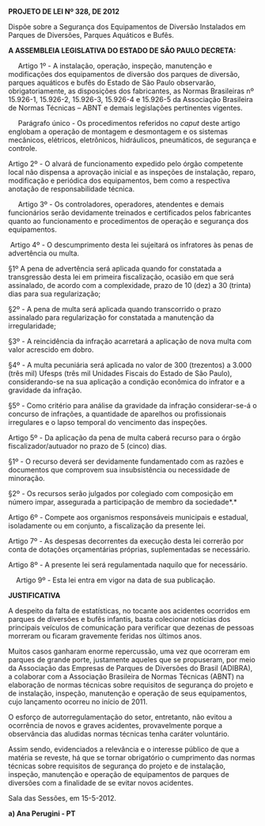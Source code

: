   

**PROJETO DE LEI Nº 328, DE 2012**

  

Dispõe sobre a Segurança dos Equipamentos de Diversão Instalados em
Parques de Diversões, Parques Aquáticos e Bufês.

  

  

**A ASSEMBLEIA LEGISLATIVA DO ESTADO DE SÃO PAULO DECRETA:**

  

  
  

     Artigo 1º - A instalação, operação, inspeção, manutenção e
modificações dos equipamentos de diversão dos parques de diversão,
parques aquáticos e bufês do Estado de São Paulo observarão,
obrigatoriamente, as disposições dos fabricantes, as Normas Brasileiras
nº 15.926-1, 15.926-2, 15.926-3, 15.926-4 e 15.926-5 da Associação
Brasileira de Normas Técnicas – ABNT e demais legislações pertinentes
vigentes.

     Parágrafo único - Os procedimentos referidos no *caput* deste
artigo englobam a operação de montagem e desmontagem e os sistemas
mecânicos, elétricos, eletrônicos, hidráulicos, pneumáticos, de
segurança e controle.

Artigo 2º - O alvará de funcionamento expedido pelo órgão competente
local não dispensa a aprovação inicial e as inspeções de instalação,
reparo, modificação e periódica dos equipamentos, bem como a respectiva
anotação de responsabilidade técnica.

     Artigo 3º - Os controladores, operadores, atendentes e demais
funcionários serão devidamente treinados e certificados pelos
fabricantes quanto ao funcionamento e procedimentos de operação e
segurança dos equipamentos.

 Artigo 4º - O descumprimento desta lei sujeitará os infratores às penas
de advertência ou multa.

§1º A pena de advertência será aplicada quando for constatada a
transgressão desta lei em primeira fiscalização, ocasião em que será
assinalado, de acordo com a complexidade, prazo de 10 (dez) a 30
(trinta) dias para sua regularização;

§2º - A pena de multa será aplicada quando transcorrido o prazo
assinalado para regularização for constatada a manutenção da
irregularidade;

§3º - A reincidência da infração acarretará a aplicação de nova multa
com valor acrescido em dobro.

§4º - A multa pecuniária será aplicada no valor de 300 (trezentos) a
3.000 (três mil) Ufesps (três mil Unidades Fiscais do Estado de São
Paulo), considerando-se na sua aplicação a condição econômica do
infrator e a gravidade da infração.

§5º - Como critério para análise da gravidade da infração
considerar-se-á o concurso de infrações, a quantidade de aparelhos ou
profissionais irregulares e o lapso temporal do vencimento das
inspeções.

Artigo 5º - Da aplicação da pena de multa caberá recurso para o órgão
fiscalizador/autuador no prazo de 5 (cinco) dias.

§1º - O recurso deverá ser devidamente fundamentado com as razões e
documentos que comprovem sua insubsistência ou necessidade de minoração.

§2º - Os recursos serão julgados por colegiado com composição em número
impar, assegurada a participação de membro da sociedade*.*

Artigo 6º - Compete aos organismos responsáveis municipais e estadual,
isoladamente ou em conjunto, a fiscalização da presente lei.

Artigo 7º - As despesas decorrentes da execução desta lei correrão por
conta de dotações orçamentárias próprias, suplementadas se necessário.

  

Artigo 8º - A presente lei será regulamentada naquilo que for
necessário.

    Artigo 9º - Esta lei entra em vigor na data de sua publicação.

  

  

**JUSTIFICATIVA**

  

  

A despeito da falta de estatísticas, no tocante aos acidentes ocorridos
em parques de diversões e bufês infantis, basta colecionar notícias dos
principais veículos de comunicação para verificar que dezenas de pessoas
morreram ou ficaram gravemente feridas nos últimos anos.

Muitos casos ganharam enorme repercussão, uma vez que ocorreram em
parques de grande porte, justamente aqueles que se propuseram, por meio
da Associação das Empresas de Parques de Diversões do Brasil (ADIBRA), a
colaborar com a Associação Brasileira de Normas Técnicas (ABNT) na
elaboração de normas técnicas sobre requisitos de segurança do projeto e
de instalação, inspeção, manutenção e operação de seus equipamentos,
cujo lançamento ocorreu no início de 2011.

O esforço de autorregulamentação do setor, entretanto, não evitou a
ocorrência de novos e graves acidentes, provavelmente porque a
observância das aludidas normas técnicas tenha caráter voluntário.

Assim sendo, evidenciados a relevância e o interesse público de que a
matéria se reveste, há que se tornar obrigatório o cumprimento das
normas técnicas sobre requisitos de segurança do projeto e de
instalação, inspeção, manutenção e operação de equipamentos de parques
de diversões com a finalidade de se evitar novos acidentes.

  

  

Sala das Sessões, em 15-5-2012.

  

  

  

  

  

**a) Ana Perugini - PT**

  


